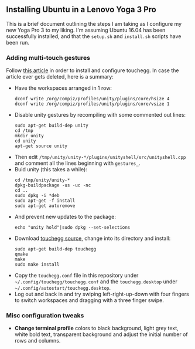 ## Installing Ubuntu in a Lenovo Yoga 3 Pro
This is a brief document outlining the steps I am taking as I configure my new
Yoga Pro 3 to my liking. I'm assuming Ubuntu 16.04 has been successfully
installed, and that the ```setup.sh```  and ```install.sh``` scripts have been
run.

### Adding multi-touch gestures
Follow [this article](https://ineed.coffee/1068/os-x-like-multitouch-gestures-for-macbook-pro-running-ubuntu-12-10/) in order to install and configure touchegg. In case the
article ever gets deleted, here is a summary:

  * Have the workspaces arranged in 1 row:
    ```
    dconf write /org/compiz/profiles/unity/plugins/core/hsize 4
    dconf write /org/compiz/profiles/unity/plugins/core/vsize 1
    ```
  * Disable unity gestures by recompiling with some commented out
  lines:
    ```
    sudo apt-get build-dep unity
    cd /tmp
    mkdir unity
    cd unity
    apt-get source unity
    ```
  * Then edit ```/tmp/unity/unity-*/plugins/unityshell/src/unityshell.cpp```
  and comment all the lines beginning with ```gestures_```.
  * Buid unity (this takes a while):
    ```
    cd /tmp/unity/unity-*
    dpkg-buildpackage -us -uc -nc
    cd ..
    sudo dpkg -i *deb
    sudo apt-get -f install
    sudo apt-get autoremove
    ```
  * And prevent new updates to the package:
    ```
    echo "unity hold"|sudo dpkg --set-selections
    ```
  * Download [touchegg source](https://github.com/JoseExposito/touchegg), change into its directory and
  install:
    ```
    sudo apt-get build-dep touchegg
    qmake
    make
    sudo make install
    ```
  * Copy the ```touchegg.conf``` file in this repository under
  ```~/.config/touchegg/touchegg.conf``` and the
  ```touchegg.desktop``` under
  ```~/.config/autostart/touchegg.desktop```.
  * Log out and back in and try swiping left-right-up-down with
  four fingers to switch workspaces and dragging with a three
  finger swipe.

### Misc configuration tweaks
  * **Change terminal profile** colors to black background, light grey text,
  white bold text, transparent background and adjust the initial number of rows
  and columns.
